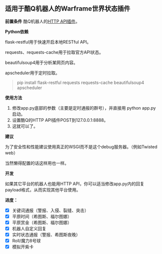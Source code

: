 适用于酷Q机器人的Warframe世界状态插件
---
**前置条件**
酷Q机器人的[HTTP API插件](https://github.com/richardchien/coolq-http-api)。

**Python依赖**

flask-restful用于快速开启本地RESTful API。

requests、requests-cache用于拉取官方API状态。

beautifulsoup4用于分析某网页内容。

apscheduler用于定时拉取。
> pip install flask-restful requests requests-cache beautifulsoup4 apscheduler

**使用方法**

1. 修改app.py底部的参数（主要是定时通报的群号），并直接用 python app.py 启动。
2. 设置酷Q的HTTP API插件POST到127.0.0.1:8888。
3. 这就可以了。

**建议**

为了安全性和性能建议使用真正的WSGI而不是这个debug服务器。（例如Twisted web）

当然懒得配置的话这样用也一样。

**开发**

如果其它平台的机器人也能用HTTP API，你可以适当修改app.py内的回复payload格式，从而实现其他平台使用。

**进度：**
- [x] 关键词通报（警报、入侵、裂缝、突击）
- [x] 平原时间（希图斯、福尔图娜）
- [x] 平原赏金（希图斯、福尔图娜）
- [x] 机器人自定义回复
- [x] 实时状态通报（警报、希图斯夜晚）
- [x] Roll/魔力8号球
- [x] 模拟开紫卡
